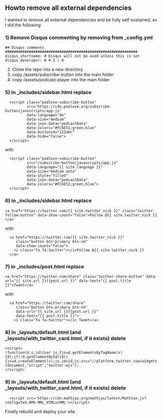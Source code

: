 ## Howto remove all external dependencies

I wanted to remove all external dependencies and be fully self sustained, so I did the following:

### 1) Remove Disqus commenting by removing from _config.yml
```
## Disqus comments #############################################################
disqus_shortname: # Disqus will not be used unless this is set
disqus_developer: 0 # 1 / 0
```

2) Clone the repo into a new directory
3) copy /assets/subscribe-button into the main folder
4) copy /assets/podcast-player into the main folder

### 5) in _includes/sidebar.html replace
```
  <script class="podlove-subscribe-button"
          src="https://cdn.podlove.org/subscribe-button/javascripts/app.js"
          data-language="de"
          data-size="medium"
          data-json-data="podcastData"
          data-colors="#FC6E51;green;blue"
          data-buttonid="123abc"
          data-hide="false">
  </script>
```
with
```
  <script class="podlove-subscribe-button"
          src="/subscribe-button/javascripts/app.js"
          data-language="{{ site.language }}"
          data-size="medium auto"
          data-style="filled"
          data-json-data="podcastData"
          data-colors="#FC6E51;green;blue">
  </script>
```

### 6) in _includes/sidebar.html replace
```
<a href="https://twitter.com/{{ site.twitter_nick }}" class="twitter-follow-button" data-show-count="false">Follow @{{ site.twitter_nick }}</a>
```
with
```
  <a href="https://twitter.com/{{ site.twitter_nick }}"
     class="button btn-primary btn-sm"
     data-show-count="false">
    <i class="fa fa-twitter"></i>Follow @{{ site.twitter_nick }}
  </a>
```

### 7) in _includes/post.html replace
```
<a href="https://twitter.com/share" class="twitter-share-button" data-url="{{ site.url }}{{post.url }}" data-text="{{ post.title }}">Tweet</a>
```
with
```
  <a href="https://twitter.com/share"
     class="button btn-primary btn-sm"
     data-url="{{ site.url }}{{post.url }}"
     data-text="{{ post.title }}">
    <i class="fa fa-twitter"></i> Tweet</a>
```

### 8) in _layouts/default.html (and _layouts/with_twitter_card.html, if it exists) delete
```
<script>
!function(d,s,id){var js,fjs=d.getElementsByTagName(s)[0];if(!d.getElementById(id)){js=d.createElement(s);js.id=id;js.src="//platform.twitter.com/widgets.js";fjs.parentNode.insertBefore(js,fjs);}}(document,"script","twitter-wjs");
</script>
```

### 9) in _layouts/default.html (and _layouts/with_twitter_card.html, if it exists) delete
```
  <script src='https://cdn.mathjax.org/mathjax/latest/MathJax.js?config=TeX-AMS-MML_HTMLorMML'></script>
```

Finally rebuild and deploy your site.